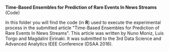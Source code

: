 <b>Time-Based Ensembles for Prediction of Rare Events In News Streams</b> (Code)

In this folder you will find the code (in <b>R</b>) used to execute the experimental process in the submitted article "Time-Based Ensembles for Prediction of Rare Events In News Streams". This article was written by Nuno Moniz, Luís Torgo and Magdalini Eirinaki. It was submitted to the 3rd Data Science and Advanced Analytics IEEE Conference (DSAA 2016).

